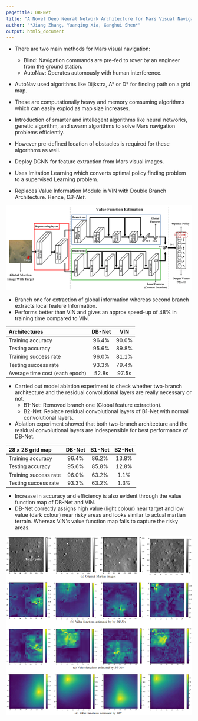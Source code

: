 ```yaml
---
pagetitle: DB-Net
title: "A Novel Deep Neural Network Architecture for Mars Visual Navigation"
author: "*Jiang Zhang, Yuanqing Xia, Ganghui Shen*"
output: html5_document
---
```


- There are two main methods for Mars visual navigation:
  - Blind: Navigation commands are pre-fed to rover by an engineer from the ground station.
  - AutoNav: Operates automously with human interference.

- AutoNav used algorithms like Dijkstra, A* or D* for finding path on a grid map.
- These are computationally heavy and memory comsuming algorithms which can easily explod as map size increases.
- Introduction of smarter and intellegent algorithms like neural networks, genetic algorithm, and swarm algorithms to solve Mars navigation problems efficiently.
- However pre-defined location of obstacles is required for these algorithms as well.
- Deploy DCNN for feature extraction from Mars visual images.
- Uses Imitation Learning which converts optimal policy finding problem to a supervised Learning problem.
- Replaces Value Information Module in VIN with Double Branch Architecture. Hence, *DB-Net*.

<center>

![](./img1.png "DB-Net")

</center>

- Branch one for extraction of global information whereas second branch extracts local feature Information.
- Performs better than VIN and gives an approx speed-up of 48% in training time compared to VIN.

<center>

|Architectures                 | DB-Net|  VIN  |
|:-----------------------------|:-----:|:-----:|
|Training accuracy             | 96.4% | 90.0% |
|Testing accuracy              | 95.6% | 89.8% |
|Training success rate         | 96.0% | 81.1% |
|Testing success rate          | 93.3% | 79.4% |
|Average time cost (each epoch)| 52.8s | 97.5s |

</center>

- Carried out model ablation experiment to check whether two-branch architecture and the residual convolutional layers are really necessary or not.
  - B1-Net: Removed branch one (Global feature extraction).
  - B2-Net: Replace residual convolutional layers of B1-Net with normal convolutional layers.
- Ablation experiment showed that both two-branch architecture and the residual convolutional layers are indespensible for best performance of DB-Net.

<center>

|28 x 28 grid map      |DB-Net|B1-Net|B2-Net|
|:---------------------|:----:|:----:|:----:|
|Training accuracy     |96.4% |86.2% |13.8% |
|Testing accuracy      |95.6% |85.8% |12.8% |
|Training success rate |96.0% |63.2% |1.1%  |
|Testing success rate  |93.3% |63.2% |1.3%  |

</center>

- Increase in accuracy and efficiency is also evident through the value function map of DB-Net and VIN.
- DB-Net correctly assigns high value (light colour) near target and low value (dark colour) near risky areas and looks similar to actual martian terrain. Whereas VIN's value function map fails to capture the risky areas.

<center>

![](./value_func.png "Value function")

</center>
